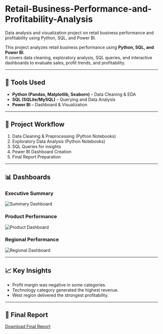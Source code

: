 # Retail-Business-Performance-and-Profitability-Analysis
Data analysis and visualization project on retail business performance and profitability using Python, SQL, and Power BI.

This project analyzes retail business performance using **Python, SQL, and Power BI**.  
It covers data cleaning, exploratory analysis, SQL queries, and interactive dashboards to evaluate sales, profit trends, and profitability.

---

## 🚀 Tools Used
- **Python (Pandas, Matplotlib, Seaborn)** – Data Cleaning & EDA  
- **SQL (SQLite/MySQL)** – Querying and Data Analysis  
- **Power BI** – Dashboard & Visualization  

---

## 📂 Project Workflow
1. Data Cleaning & Preprocessing (Python Notebooks)  
2. Exploratory Data Analysis (Python Notebooks)  
3. SQL Queries for insights  
4. Power BI Dashboard Creation  
5. Final Report Preparation  

---

## 📊 Dashboards
### Executive Summary
![Summary Dashboard](powerbi/dashboards/Summary_dashboard.png)

### Product Performance
![Product Dashboard](powerbi/dashboards/Product_dashboard.png)

### Regional Performance
![Regional Dashboard](powerbi/dashboards/Regional_dashboard.png)

---

## 📈 Key Insights
- Profit margin was negative in some categories.  
- Technology category generated the highest revenue.  
- West region delivered the strongest profitability.  

---

## 📄 Final Report
[Download Final Report](reports/Final_Project_Report.pdf)
